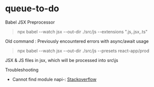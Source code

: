 # queue-to-do

Babel JSX Preprocessor

> npx babel --watch jsx --out-dir ./src/js --extensions ".js,.jsx,.ts"

Old command : Previously encountered errors with async/await usage

 > npx babel --watch jsx --out-dir ./src/js --presets react-app/prod
 
 JSX & JS files in jsx, which will be processed into src\js

 Troubleshooting
 * Cannot find module napi-: [Stackoverflow](https://stackoverflow.com/questions/65754113/cannot-find-module-e-node-modules-sqlite3-lib-binding-napi-v6-win32-x64-node-s)